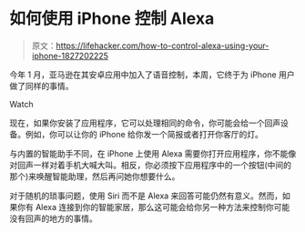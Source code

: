 # 如何使用 iPhone 控制 Alexa

> 原文：<https://lifehacker.com/how-to-control-alexa-using-your-iphone-1827202225>

今年 1 月，亚马逊在其安卓应用中加入了语音控制，本周，它终于为 iPhone 用户做了同样的事情。

Watch

现在，如果你安装了应用程序，它可以处理相同的命令，你可能会给一个回声设备。例如，你可以让你的 iPhone 给你发一个简报或者打开你客厅的灯。

与内置的智能助手不同，在 iPhone 上使用 Alexa 需要你打开应用程序，你不能像对回声一样对着手机大喊大叫。相反，你必须按下应用程序中的一个按钮(中间的那个)来唤醒智能助理，然后再问她你想要什么。

对于随机的琐事问题，使用 Siri 而不是 Alexa 来回答可能仍然有意义。然而，如果你有 Alexa 连接到你的智能家居，那么这可能会给你另一种方法来控制你可能没有回声的地方的事情。
